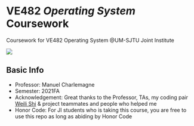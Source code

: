 # VE482 *Operating System* Coursework

Coursework for VE482 Operating System @UM-SJTU Joint Institute

![](https://visitor-badge.glitch.me/badge?page_id=kx-Huang.VE482&left_color=gray&right_color=blue)

## Basic Info

- Professor: Manuel Charlemagne
- Semester: 2021FA
- Acknowledgement: Great thanks to the Professor, TAs, my coding pair [Weili Shi](https://github.com/WillyKidd) & project teammates and people who helped me
- Honor Code: For JI students who is taking this course, you are free to use this repo as long as abiding by Honor Code

